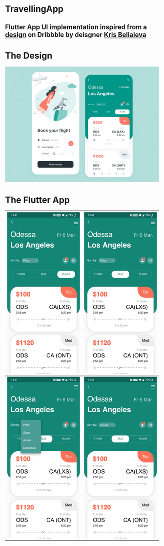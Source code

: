 # TravellingApp

## Flutter App UI implementation inspired from a [design](https://dribbble.com/shots/12234914-Traveling-App-Mobile-App) on Dribbble by deisgner [Kris Beliaieva](https://dribbble.com/KrisBeliaieva)

# The Design
![Alt text](/Design.jpg?raw=true "Title")
# The Flutter App
| ![Alt text](/Screenshot1.jpeg?raw=true "Title") | ![Alt text](/Screenshot2.jpeg?raw=true "Title") |
| ------------- | ------------- |
| ![Alt text](/Screenshot3.jpeg?raw=true "Title") | ![Alt text](/Screenshot4.jpeg?raw=true "Title") |
